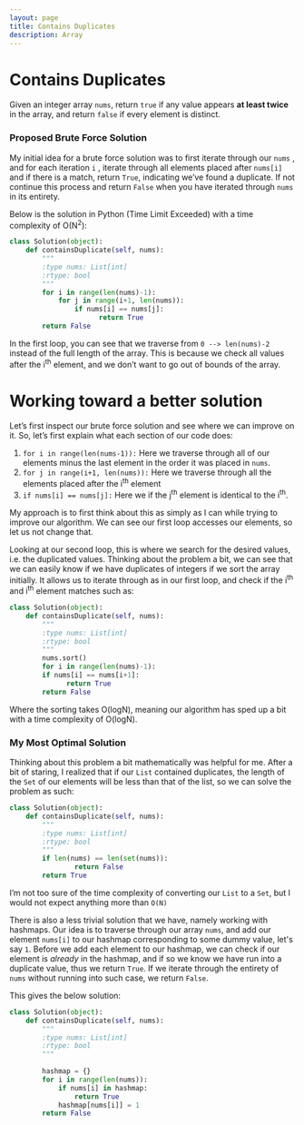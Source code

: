 ```yaml
---
layout: page
title: Contains Duplicates
description: Array
---
```


# Contains Duplicates

Given an integer array `nums`, return `true` if any value appears **at least twice** in the array, and return `false` if every element is distinct. 

### Proposed Brute Force Solution

My initial idea for a brute force solution was to first iterate through our `nums` , and for each iteration `i` , iterate through all elements placed after `nums[i]` and if there is a match, return `True`, indicating we’ve found a duplicate. If not continue this process and return `False` when you have iterated through `nums` in its entirety.

Below is the solution in Python (Time Limit Exceeded) with a time complexity of O(N<sup>2</sup>):

```python
class Solution(object):
    def containsDuplicate(self, nums):
        """
        :type nums: List[int]
        :rtype: bool
        """
        for i in range(len(nums)-1):
            for j in range(i+1, len(nums)):
                if nums[i] == nums[j]:
	                  return True
        return False
```

In the first loop, you can see that we traverse from `0 --> len(nums)-2` instead of the full length of the array. This is because we check all values after the i<sup>th</sup> element, and we don’t want to go out of bounds of the array.

# Working toward a better solution

Let’s first inspect our brute force solution and see where we can improve on it. So, let’s first explain what each section of our code does:

1. `for i in range(len(nums-1)):` Here we traverse through all of our elements minus the last element in the order it was placed in `nums`. 
2. `for j in range(i+1, len(nums)):` Here we traverse through all the elements placed after the i<sup>th</sup> element
3. `if nums[i] == nums[j]:` Here we if the  j<sup>th</sup> element is identical to the i<sup>th</sup>.

My approach is to first think about this as simply as I can while trying to improve our algorithm. We can see our first loop accesses our elements, so let us not change that. 

Looking at our second loop, this is where we search for the desired values, i.e. the duplicated values. Thinking about the problem a bit, we can see that we can easily know if we have duplicates of integers if we sort the array initially. It allows us to iterate through as in our first loop, and check if the i<sup>th</sup> and i<sup>th</sup> element matches such as:

```python
class Solution(object):
    def containsDuplicate(self, nums):
        """
        :type nums: List[int]
        :rtype: bool
        """
        nums.sort()
        for i in range(len(nums)-1):
        if nums[i] == nums[i+1]:
              return True
        return False
```

Where the sorting takes O(logN), meaning our algorithm has sped up a bit with a time complexity of O(logN).

### My Most Optimal Solution

Thinking about this problem a bit mathematically was helpful for me. After a bit of staring, I realized that if our `List` contained duplicates, the length of the `Set` of our elements will be less than that of the list, so we can solve the problem as such:

```python
class Solution(object):
    def containsDuplicate(self, nums):
        """
        :type nums: List[int]
        :rtype: bool
        """
        if len(nums) == len(set(nums)):
                return False
        return True
```

I’m not too sure of the time complexity of converting our `List` to a `Set`, but I would not expect anything more than `O(N)`

There is also a less trivial solution that we have, namely working with hashmaps. Our idea is to traverse through our array `nums`, and add our element `nums[i]` to our hashmap corresponding to some dummy value, let's say `1`. Before we add each element to our hashmap, we can check if our element is *already* in the hashmap, and if so we know we have run into a duplicate value, thus we return `True`. If we iterate through the entirety of `nums` without running into such case, we return `False`. 

This gives the below solution:

```python
class Solution(object):
    def containsDuplicate(self, nums):
        """
        :type nums: List[int]
        :rtype: bool
        """
        
        hashmap = {}
        for i in range(len(nums)):
            if nums[i] in hashmap:
                return True
            hashmap[nums[i]] = 1
        return False
```
